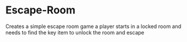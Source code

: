 # Escape-Room
Creates a simple escape room game a player starts in a locked room and needs to find the key item to unlock the room and escape
